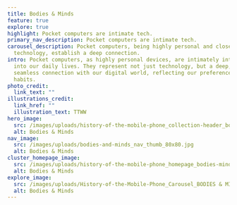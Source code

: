 ```yaml
---
title: Bodies & Minds
feature: true
explore: true
highlight: Pocket computers are intimate tech.
primary_nav_description: Pocket computers are intimate tech.
carousel_description: Pocket computers, being highly personal and closely-held
  technology, establish a deep connection.
intro: Pocket computers, as highly personal devices, are intimately integrated
  into our daily lives. They represent not just technology, but a deep, almost
  seamless connection with our digital world, reflecting our preferences and
  habits.
photo_credit:
  link_text: ""
illustrations_credit:
  link_href: ""
  illustration_text: TTWW
hero_image:
  src: /images/uploads/history-of-the-mobile-phone_collection-header_bodies-minds-600.png
  alt: Bodies & Minds
nav_image:
  src: /images/uploads/bodies-and-minds_nav_thumb_80x80.jpg
  alt: Bodies & Minds
cluster_homepage_image:
  src: /images/uploads/history-of-the-mobile-phone_homepage_bodies-minds-750.jpg
  alt: Bodies & Minds
explore_image:
  src: /images/uploads/History-of-the-Mobile-Phone_Carousel_BODIES & MINDS.jpg
  alt: Bodies & Minds
---
```

